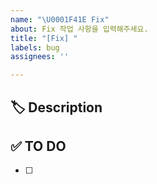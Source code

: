 ```yaml
---
name: "\U0001F41E Fix"
about: Fix 작업 사항을 입력해주세요.
title: "[Fix] "
labels: bug
assignees: ''

---
```


## 🏷 Description
<!-- 버그가 발생한 부분 -->


## ✅ TO DO
<!-- 해야 할 일 -->
- [ ]

<!-- ## 💬 ETC -->
<!-- 기타 참고 사항 -->
